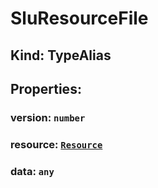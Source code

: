 # **SluResourceFile**

## **Kind: TypeAlias**

## **Properties**:

### version: `number`

### resource: [`Resource`](./Resource)

### data: `any`
